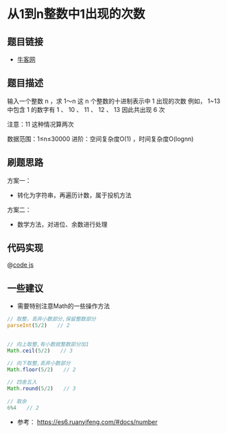 # 从1到n整数中1出现的次数

## 题目链接

- [牛客网](https://www.nowcoder.com/practice/bd7f978302044eee894445e244c7eee6)

## 题目描述

输入一个整数 n ，求 1～n 这 n 个整数的十进制表示中 1 出现的次数
例如， 1~13 中包含 1 的数字有 1 、 10 、 11 、 12 、 13 因此共出现 6 次

注意：11 这种情况算两次

数据范围：1≤n≤30000
进阶：空间复杂度O(1)  ，时间复杂度O(lognn)

## 刷题思路

方案一：

- 转化为字符串，再遍历计数，属于投机方法

方案二：

- 数学方法，对进位、余数进行处理

## 代码实现

@[code js](@code/algorithm/sword-point/数组和矩阵/firstNotRepeatingChar.js)

## 一些建议

- 需要特别注意Math的一些操作方法

```js
// 取整，丢弃小数部分,保留整数部分
parseInt(5/2)　　// 2
 

// 向上取整,有小数就整数部分加1
Math.ceil(5/2)　　// 3

// 向下取整,丢弃小数部分
Math.floor(5/2)　　// 2
 
// 四舍五入
Math.round(5/2)　　// 3
 
// 取余
6%4　　// 2
```

- 参考： <https://es6.ruanyifeng.com/#docs/number>

